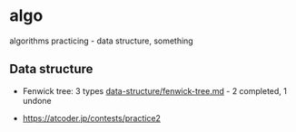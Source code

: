# algo
algorithms practicing - data structure, something

## Data structure

* Fenwick tree: 3 types [data-structure/fenwick-tree.md](here) - 2 completed, 1 undone

* https://atcoder.jp/contests/practice2